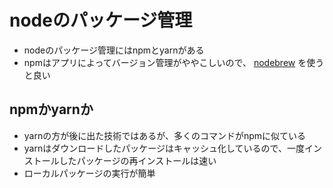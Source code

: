 # nodeのパッケージ管理

- nodeのパッケージ管理にはnpmとyarnがある
- npmはアプリによってバージョン管理がややこしいので、 [nodebrew](https://github.com/hokaccha/nodebrew) を使うと良い


## npmかyarnか

- yarnの方が後に出た技術ではあるが、多くのコマンドがnpmに似ている
- yarnはダウンロードしたパッケージはキャッシュ化しているので、一度インストールしたパッケージの再インストールは速い
- ローカルパッケージの実行が簡単
